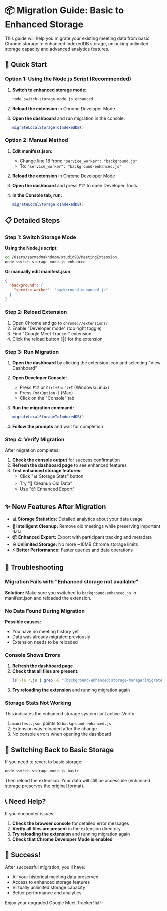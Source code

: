 # 📦 Migration Guide: Basic to Enhanced Storage

This guide will help you migrate your existing meeting data from basic Chrome storage to enhanced IndexedDB storage, unlocking unlimited storage capacity and advanced analytics features.

## 🚀 Quick Start

### Option 1: Using the Node.js Script (Recommended)

1. **Switch to enhanced storage mode:**
   ```bash
   node switch-storage-mode.js enhanced
   ```

2. **Reload the extension** in Chrome Developer Mode

3. **Open the dashboard** and run migration in the console:
   ```javascript
   migrateLocalStorageToIndexedDB()
   ```

### Option 2: Manual Method

1. **Edit manifest.json:**
   - Change line 18 from: `"service_worker": "background.js"`  
   - To: `"service_worker": "background-enhanced.js"`

2. **Reload the extension** in Chrome Developer Mode

3. **Open the dashboard** and press `F12` to open Developer Tools

4. **In the Console tab, run:**
   ```javascript
   migrateLocalStorageToIndexedDB()
   ```

## 📋 Detailed Steps

### Step 1: Switch Storage Mode

**Using the Node.js script:**
```bash
cd /Users/sarmadmakhdoom/studio98/MeetingExtension
node switch-storage-mode.js enhanced
```

**Or manually edit manifest.json:**
```json
{
  "background": {
    "service_worker": "background-enhanced.js"
  }
}
```

### Step 2: Reload Extension

1. Open Chrome and go to `chrome://extensions/`
2. Enable "Developer mode" (top right toggle)
3. Find "Google Meet Tracker" extension
4. Click the reload button (🔄) for the extension

### Step 3: Run Migration

1. **Open the dashboard** by clicking the extension icon and selecting "View Dashboard"

2. **Open Developer Console:**
   - Press `F12` or `Ctrl+Shift+I` (Windows/Linux)
   - Press `Cmd+Option+I` (Mac)
   - Click on the "Console" tab

3. **Run the migration command:**
   ```javascript
   migrateLocalStorageToIndexedDB()
   ```

4. **Follow the prompts** and wait for completion

### Step 4: Verify Migration

After migration completes:

1. **Check the console output** for success confirmation
2. **Refresh the dashboard page** to see enhanced features
3. **Test enhanced storage features:**
   - Click "📊 Storage Stats" button
   - Try "🧹 Cleanup Old Data" 
   - Use "📦 Enhanced Export"

## ✨ New Features After Migration

- **📊 Storage Statistics:** Detailed analytics about your data usage
- **🧹 Intelligent Cleanup:** Remove old meetings while preserving important data  
- **📦 Enhanced Export:** Export with participant tracking and metadata
- **♾️ Unlimited Storage:** No more ~10MB Chrome storage limits
- **⚡ Better Performance:** Faster queries and data operations

## 🔧 Troubleshooting

### Migration Fails with "Enhanced storage not available"

**Solution:** Make sure you switched to `background-enhanced.js` in manifest.json and reloaded the extension.

### No Data Found During Migration

**Possible causes:**
- You have no meeting history yet
- Data was already migrated previously
- Extension needs to be reloaded

### Console Shows Errors

1. **Refresh the dashboard page**
2. **Check that all files are present:**
   ```bash
   ls -la *.js | grep -E "(background-enhanced|storage-manager|migrate-data)"
   ```
3. **Try reloading the extension** and running migration again

### Storage Stats Not Working

This indicates the enhanced storage system isn't active. Verify:
1. `manifest.json` points to `background-enhanced.js`  
2. Extension was reloaded after the change
3. No console errors when opening the dashboard

## 🔄 Switching Back to Basic Storage

If you need to revert to basic storage:

```bash
node switch-storage-mode.js basic
```

Then reload the extension. Your data will still be accessible (enhanced storage preserves the original format).

## 📞 Need Help?

If you encounter issues:

1. **Check the browser console** for detailed error messages
2. **Verify all files are present** in the extension directory
3. **Try reloading the extension** and running migration again
4. **Check that Chrome Developer Mode is enabled**

## 🎉 Success!

After successful migration, you'll have:
- All your historical meeting data preserved
- Access to enhanced storage features  
- Virtually unlimited storage capacity
- Better performance and analytics

Enjoy your upgraded Google Meet Tracker! 📊✨
